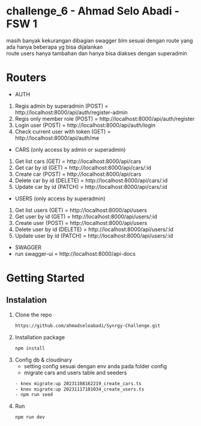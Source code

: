 # challenge_6 - Ahmad Selo Abadi - FSW 1

masih banyak kekurangan dibagian swagger blm sesuai dengan route yang ada hanya beberapa yg bisa dijalankan <br>
route users hanya tambahan dan hanya bisa diakses dengan superadmin

# Routers
- AUTH
1. Regis admin by superadmin (POST) = http://localhost:8000/api/auth/register-admin
2. Regis only member role (POST) = http://localhost:8000/api/auth/register
3. Login user (POST) =  http://localhost:8000/api/auth/login
4. Check current user with token (GET) = http://localhost:8000/api/auth/me
   
- CARS (only access by admin or superadmin)
1. Get list cars (GET) = http://localhost:8000/api/cars
2. Get car by id (GET) = http://localhost:8000/api/cars/:id
3. Create car (POST) = http://localhost:8000/api/cars
4. Delete car by id (DELETE) = http://localhost:8000/api/cars/:id
5. Update car by id (PATCH) = http://localhost:8000/api/cars/:id

- USERS (only access by superadmin)
1. Get list users (GET) = http://localhost:8000/api/users
2. Get user by id (GET) = http://localhost:8000/api/users/:id
3. Create user (POST) = http://localhost:8000/api/users
4. Delete user by id (DELETE) = http://localhost:8000/api/users/:id
5. Update user by id (PATCH) = http://localhost:8000/api/users/:id

- SWAGGER
- run swagger-ui = http://localhost:8000/api-docs

# Getting Started 
## Instalation
1. Clone the repo
   ```sh
   https://github.com/ahmadseloabadi/Synrgy-Challenge.git
   ```
2. Installation package
   ```sh
   npm install
   ```
3. Config db & cloudinary
   - setting config sesuai dengan env anda pada folder config
   - migrate cars and users table and seeders
   ```sh
   - knex migrate:up 20231108162219_create_cars.ts
   - knex migrate:up 20231117101034_create_users.ts
   - npm run seed
   ```
4. Run
   ```sh
   npm run dev
   ```
   
